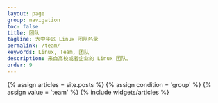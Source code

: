 ```yaml
---
layout: page
group: navigation
toc: false
title: 团队
tagline: 大中华区 Linux 团队名录
permalink: /team/
keywords: Linux, Team, 团队 
description: 来自高校或者企业的 Linux 团队。
order: 9
---
```


<section id="home">
  {% assign articles = site.posts %}
  {% assign condition = 'group' %}
  {% assign value = 'team' %}
  {% include widgets/articles %}
</section>
